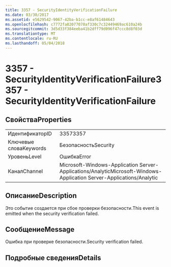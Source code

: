 ```yaml
---
title: 3357 - SecurityIdentityVerificationFailure
ms.date: 03/30/2017
ms.assetid: e5629542-9067-42ba-b1cc-e8af61484643
ms.openlocfilehash: c7772fa82077070af330c7c32449469ac610a24b
ms.sourcegitcommit: 3d5d33f384eeba41b2dff79d096f47ccc8d8f03d
ms.translationtype: MT
ms.contentlocale: ru-RU
ms.lasthandoff: 05/04/2018
---
```

# <a name="3357---securityidentityverificationfailure"></a><span data-ttu-id="8773d-102">3357 - SecurityIdentityVerificationFailure</span><span class="sxs-lookup"><span data-stu-id="8773d-102">3357 - SecurityIdentityVerificationFailure</span></span>
## <a name="properties"></a><span data-ttu-id="8773d-103">Свойства</span><span class="sxs-lookup"><span data-stu-id="8773d-103">Properties</span></span>  
  
|||  
|-|-|  
|<span data-ttu-id="8773d-104">Идентификатор</span><span class="sxs-lookup"><span data-stu-id="8773d-104">ID</span></span>|<span data-ttu-id="8773d-105">3357</span><span class="sxs-lookup"><span data-stu-id="8773d-105">3357</span></span>|  
|<span data-ttu-id="8773d-106">Ключевые слова</span><span class="sxs-lookup"><span data-stu-id="8773d-106">Keywords</span></span>|<span data-ttu-id="8773d-107">Безопасность</span><span class="sxs-lookup"><span data-stu-id="8773d-107">Security</span></span>|  
|<span data-ttu-id="8773d-108">Уровень</span><span class="sxs-lookup"><span data-stu-id="8773d-108">Level</span></span>|<span data-ttu-id="8773d-109">Ошибка</span><span class="sxs-lookup"><span data-stu-id="8773d-109">Error</span></span>|  
|<span data-ttu-id="8773d-110">Канал</span><span class="sxs-lookup"><span data-stu-id="8773d-110">Channel</span></span>|<span data-ttu-id="8773d-111">Microsoft-Windows-Application Server-Applications/Analytic</span><span class="sxs-lookup"><span data-stu-id="8773d-111">Microsoft-Windows-Application Server-Applications/Analytic</span></span>|  
  
## <a name="description"></a><span data-ttu-id="8773d-112">Описание</span><span class="sxs-lookup"><span data-stu-id="8773d-112">Description</span></span>  
 <span data-ttu-id="8773d-113">Это событие создается при сбое проверки безопасности.</span><span class="sxs-lookup"><span data-stu-id="8773d-113">This event is emitted when the security verification failed.</span></span>  
  
## <a name="message"></a><span data-ttu-id="8773d-114">Сообщение</span><span class="sxs-lookup"><span data-stu-id="8773d-114">Message</span></span>  
 <span data-ttu-id="8773d-115">Ошибка при проверке безопасности.</span><span class="sxs-lookup"><span data-stu-id="8773d-115">Security verification failed.</span></span>  
  
## <a name="details"></a><span data-ttu-id="8773d-116">Подробные сведения</span><span class="sxs-lookup"><span data-stu-id="8773d-116">Details</span></span>

